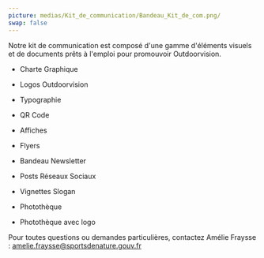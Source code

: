 ```yaml
---
picture: medias/Kit_de_communication/Bandeau_Kit_de_com.png/
swap: false
---
```


Notre kit de communication est composé d'une gamme d'éléments visuels et de documents prêts à l'emploi pour promouvoir Outdoorvision.


- Charte Graphique

- Logos Outdoorvision

- Typographie

- QR Code

- Affiches

- Flyers

- Bandeau Newsletter

- Posts Réseaux Sociaux

- Vignettes Slogan

- Photothèque

- Photothèque avec logo

Pour toutes questions ou demandes particulières, contactez Amélie Fraysse : amelie.fraysse@sportsdenature.gouv.fr





